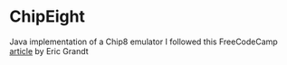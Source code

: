 # ChipEight

Java implementation of a Chip8 emulator
I followed this FreeCodeCamp [article](https://www.freecodecamp.org/news/creating-your-very-own-chip-8-emulator/) by Eric Grandt
